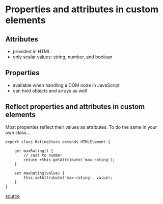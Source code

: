 # Properties and attributes in custom elements

## Attributes

- provided in HTML
- only scalar values: string, number, and boolean

## Properties

- available when handling a DOM node in JavaScript
- can hold objects and arrays as well

## Reflect properties and attributes in custom elements

Most properties reflect their values as attributes. To do the same in your own class...

    export class RatingStars extends HTMLElement {

        get maxRating() {
            // cast to number
            return +this.getAttribute('max-rating');
        }

        set maxRating(value) {
            this.setAttribute('max-rating', value);
        }
    }

[source](https://www.thinktecture.com/en/web-components/native-web-components-without-framework/)

